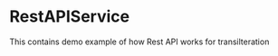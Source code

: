 RestAPIService
==============

This contains demo example of how Rest API works for transilteration

